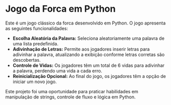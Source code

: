   <h1>Jogo da Forca em Python</h1>
  <p>Este é um jogo clássico da forca desenvolvido em Python. O jogo apresenta as seguintes funcionalidades:</p>
  <ul>
    <li><strong>Escolha Aleatória da Palavra:</strong> Seleciona aleatoriamente uma palavra de uma lista predefinida.</li>
    <li><strong>Adivinhação de Letras:</strong> Permite aos jogadores inserir letras para adivinhar a palavra, atualizando a exibição conforme letras corretas são descobertas.</li>
    <li><strong>Controle de Vidas:</strong> Os jogadores têm um total de 6 vidas para adivinhar a palavra, perdendo uma vida a cada erro.</li>
    <li><strong>Reinicialização Opcional:</strong> Ao final do jogo, os jogadores têm a opção de iniciar um novo jogo.</li>
  </ul>
  <p>Este projeto foi uma oportunidade para praticar habilidades em manipulação de strings, controle de fluxo e lógica em Python.</p>
